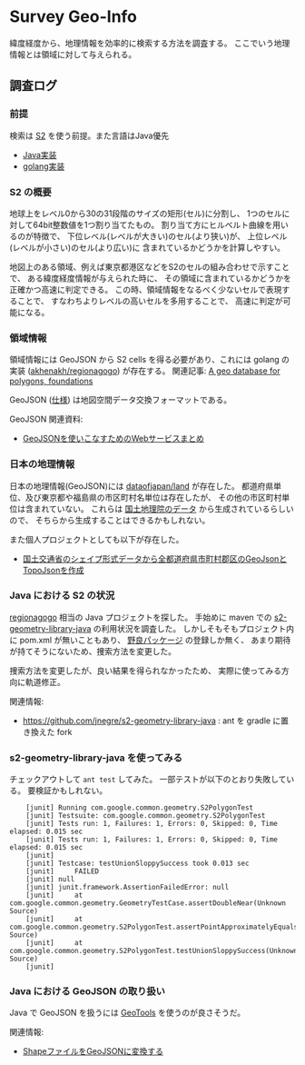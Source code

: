 # Survey Geo-Info

緯度経度から、地理情報を効率的に検索する方法を調査する。
ここでいう地理情報とは領域に対して与えられる。

## 調査ログ

### 前提

検索は [S2][s2] を使う前提。また言語はJava優先

*   [Java実装](https://github.com/google/s2-geometry-library-java)
*   [golang実装](https://github.com/golang/geo)

### S2 の概要

地球上をレベル0から30の31段階のサイズの矩形(セル)に分割し、
1つのセルに対して64bit整数値を1つ割り当てたもの。
割り当て方にヒルベルト曲線を用いるのが特徴で、
下位レベル(レベルが大きい)のセル(より狭い)が、
上位レベル(レベルが小さい)のセル(より広い)に
含まれているかどうかを計算しやすい。

地図上のある領域、例えば東京都港区などをS2のセルの組み合わせで示すことで、
ある緯度経度情報が与えられた時に、
その領域に含まれているかどうかを正確かつ高速に判定できる。
この時、領域情報をなるべく少ないセルで表現することで、
すなわちよりレベルの高いセルを多用することで、
高速に判定が可能になる。

### 領域情報

領域情報には GeoJSON から S2 cells を得る必要があり、これには
golang の実装 ([akhenakh/regionagogo][regionagogo]) が存在する。
関連記事: [A geo database for polygons, foundations](http://blog.nobugware.com/post/2016/geo_db_s2_region_polygon/)

GeoJSON ([仕様][geojson-ja]) は地図空間データ交換フォーマットである。

GeoJSON 関連資料:

*   [GeoJSONを使いこなすためのWebサービスまとめ](http://shimz.me/blog/web/3789)

### 日本の地理情報

日本の地理情報(GeoJSON)には [dataofjapan/land][japan/land] が存在した。
都道府県単位、及び東京都や福島県の市区町村名単位は存在したが、
その他の市区町村単位は含まれていない。
これらは [国土地理院のデータ][gm-jpn] から生成されているらしいので、
そちらから生成することはできるかもしれない。

また個人プロジェクトとしても以下が存在した。

*   [国土交通省のシェイプ形式データから全都道府県市町村郡区のGeoJsonとTopoJsonを作成](http://qiita.com/niiyz/items/4e98766172340a7ee929)

### Java における S2 の状況

[regionagogo][regionagogo] 相当の Java プロジェクトを探した。
手始めに maven での [s2-geometry-library-java](s2-java) の利用状況を調査した。
しかしそもそもプロジェクト内に pom.xml が無いこともあり、
[野良パッケージ](https://mvnrepository.com/artifact/org.isuper/s2-geometry-library-java) の登録しか無く、
あまり期待が持てそうにないため、捜索方法を変更した。

捜索方法を変更したが、良い結果を得られなかったため、
実際に使ってみる方向に軌道修正。

関連情報:

*   <https://github.com/jnegre/s2-geometry-library-java> : ant を gradle に置き換えた fork


### s2-geometry-library-java を使ってみる

チェックアウトして `ant test` してみた。
一部テストが以下のとおり失敗している。
要検証かもしれない。

```
    [junit] Running com.google.common.geometry.S2PolygonTest
    [junit] Testsuite: com.google.common.geometry.S2PolygonTest
    [junit] Tests run: 1, Failures: 1, Errors: 0, Skipped: 0, Time elapsed: 0.015 sec
    [junit] Tests run: 1, Failures: 1, Errors: 0, Skipped: 0, Time elapsed: 0.015 sec
    [junit] 
    [junit] Testcase: testUnionSloppySuccess took 0.013 sec
    [junit] 	FAILED
    [junit] null
    [junit] junit.framework.AssertionFailedError: null
    [junit] 	at com.google.common.geometry.GeometryTestCase.assertDoubleNear(Unknown Source)
    [junit] 	at com.google.common.geometry.S2PolygonTest.assertPointApproximatelyEquals(Unknown Source)
    [junit] 	at com.google.common.geometry.S2PolygonTest.testUnionSloppySuccess(Unknown Source)
    [junit] 
```

### Java における GeoJSON の取り扱い

Java で GeoJSON を扱うには [GeoTools][geotools] を使うのが良さそうだ。

関連情報:

*   [ShapeファイルをGeoJSONに変換する](http://qiita.com/t-mat/items/562d71e62102cc906152)

[s2]:http://blog.christianperone.com/2015/08/googles-s2-geometry-on-the-sphere-cells-and-hilbert-curve/
[s2-java]:https://github.com/google/s2-geometry-library-java
[regionagogo]:https://github.com/akhenakh/regionagogo
[geojson-ja]:http://s.kitazaki.name/docs/geojson-spec-ja.html
[japan/land]:https://github.com/dataofjapan/land
[gm-jpn]:http://www.gsi.go.jp/kankyochiri/gm_jpn.html
[geotools]:http://geotools.org/
